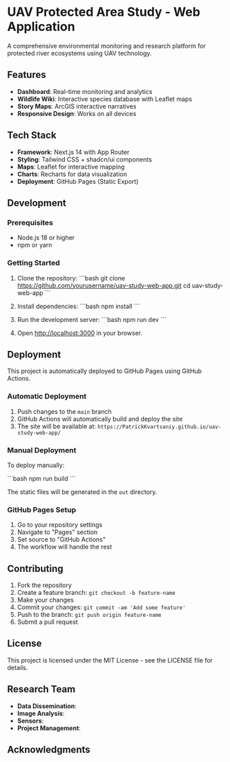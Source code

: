 # UAV Protected Area Study - Web Application

A comprehensive environmental monitoring and research platform for protected river ecosystems using UAV technology.

## Features

- **Dashboard**: Real-time monitoring and analytics
- **Wildlife Wiki**: Interactive species database with Leaflet maps
- **Story Maps**: ArcGIS interactive narratives
- **Responsive Design**: Works on all devices

## Tech Stack

- **Framework**: Next.js 14 with App Router
- **Styling**: Tailwind CSS + shadcn/ui components
- **Maps**: Leaflet for interactive mapping
- **Charts**: Recharts for data visualization
- **Deployment**: GitHub Pages (Static Export)

## Development

### Prerequisites

- Node.js 18 or higher
- npm or yarn

### Getting Started

1. Clone the repository:
\`\`\`bash
git clone https://github.com/yourusername/uav-study-web-app.git
cd uav-study-web-app
\`\`\`

2. Install dependencies:
\`\`\`bash
npm install
\`\`\`

3. Run the development server:
\`\`\`bash
npm run dev
\`\`\`

4. Open [http://localhost:3000](http://localhost:3000) in your browser.

## Deployment

This project is automatically deployed to GitHub Pages using GitHub Actions.

### Automatic Deployment

1. Push changes to the `main` branch
2. GitHub Actions will automatically build and deploy the site
3. The site will be available at: `https://PatrickKvartsaniy.github.io/uav-study-web-app/`

### Manual Deployment

To deploy manually:

\`\`\`bash
npm run build
\`\`\`

The static files will be generated in the `out` directory.

### GitHub Pages Setup

1. Go to your repository settings
2. Navigate to "Pages" section
3. Set source to "GitHub Actions"
4. The workflow will handle the rest

## Contributing

1. Fork the repository
2. Create a feature branch: `git checkout -b feature-name`
3. Make your changes
4. Commit your changes: `git commit -am 'Add some feature'`
5. Push to the branch: `git push origin feature-name`
6. Submit a pull request

## License

This project is licensed under the MIT License - see the LICENSE file for details.

## Research Team

- **Data Dissemination**: 
- **Image Analysis**: 
- **Sensors**: 
- **Project Management**:

## Acknowledgments
